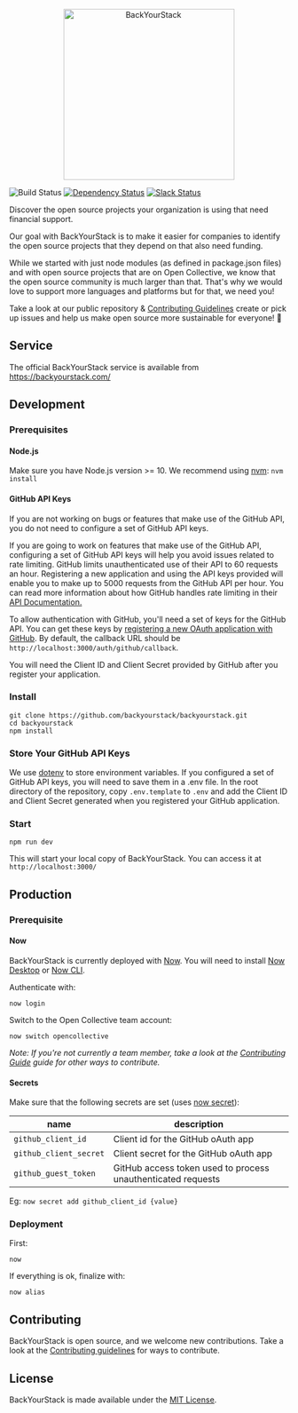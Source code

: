 <p align="center">
  <a href="https://backyourstack.com/"><img width="308" height="308" src="src/static/img/logo-og-1.png" alt="BackYourStack"></a>
</p>

![Build Status](https://github.com/backyourstack/backyourstack/workflows/CI/badge.svg)
[![Dependency Status](https://david-dm.org/backyourstack/backyourstack/status.svg)](https://david-dm.org/backyourstack/backyourstack)
[![Slack Status](https://slack.opencollective.com/badge.svg)](https://opencollective.slack.com/archives/CMFGW1CTD)

Discover the open source projects your organization is using that need financial support.

Our goal with BackYourStack is to make it easier for companies to identify the open source projects that they depend on that also need funding.

While we started with just node modules (as defined in package.json files) and with open source projects that are on Open Collective, we know that the open source community is much larger than that. That's why we would love to support more languages and platforms but for that, we need you!

Take a look at our public repository & [Contributing Guidelines](https://github.com/backyourstack/backyourstack/blob/master/CONTRIBUTING.md) create or pick up issues and help us make open source more sustainable for everyone! 🙌

## Service

The official BackYourStack service is available from https://backyourstack.com/

## Development

### Prerequisites

#### Node.js

Make sure you have Node.js version >= 10. We recommend using [nvm](https://github.com/creationix/nvm): `nvm install`

#### GitHub API Keys

If you are not working on bugs or features that make use of the GitHub API, you do not need to configure a set of GitHub API keys.

If you are going to work on features that make use of the GitHub API, configuring a set of GitHub API keys will help you avoid issues related to rate limiting. GitHub limits unauthenticated use of their API to 60 requests an hour. Registering a new application and using the API keys provided will enable you to make up to 5000 requests from the GitHub API per hour. You can read more information about how GitHub handles rate limiting in their [API Documentation.](https://developer.github.com/v3/#rate-limiting)

To allow authentication with GitHub, you'll need a set of keys for the GitHub API. You can get these keys by [registering a new OAuth application with GitHub](https://github.com/settings/applications/new). By default, the callback URL should be `http://localhost:3000/auth/github/callback`.

You will need the Client ID and Client Secret provided by GitHub after you register your application.

### Install

```
git clone https://github.com/backyourstack/backyourstack.git
cd backyourstack
npm install
```

### Store Your GitHub API Keys

We use [dotenv](https://github.com/motdotla/dotenv) to store environment variables. If you configured a set of GitHub API keys, you will need to save them in a .env file. In the root directory of the repository, copy `.env.template` to `.env` and add the Client ID and Client Secret generated when you registered your GitHub application.

### Start

`npm run dev`

This will start your local copy of BackYourStack. You can access it at `http://localhost:3000/`

## Production

### Prerequisite

#### Now

BackYourStack is currently deployed with [Now](https://zeit.co/now). You will need to install [Now Desktop](https://github.com/zeit/now-desktop) or [Now CLI](https://github.com/zeit/now-cli).

Authenticate with:

`now login`

Switch to the Open Collective team account:

`now switch opencollective`

_Note: If you're not currently a team member, take a look at the [Contributing Guide](CONTRIBUTING.md) guide for other ways to contribute._

#### Secrets

Make sure that the following secrets are set (uses [now secret](https://zeit.co/docs/getting-started/secrets)):

| name                   | description                                                  |
| ---------------------- | ------------------------------------------------------------ |
| `github_client_id`     | Client id for the GitHub oAuth app                           |
| `github_client_secret` | Client secret for the GitHub oAuth app                       |
| `github_guest_token`   | GitHub access token used to process unauthenticated requests |

Eg: `now secret add github_client_id {value}`

### Deployment

First:

`now`

If everything is ok, finalize with:

`now alias`

## Contributing

BackYourStack is open source, and we welcome new contributions. Take a look at the [Contributing guidelines](Contributing.md) for ways to contribute.

## License

BackYourStack is made available under the [MIT License](LICENSE).
